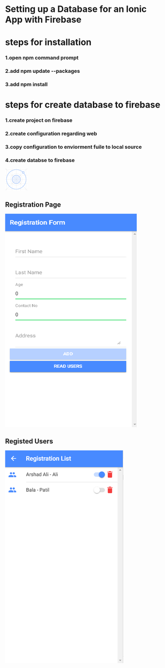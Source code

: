 ﻿# Setting up a Database for an Ionic App with Firebase

# steps for installation
### 1.open npm command prompt
### 2.add npm update --packages
### 3.add npm install


# steps for create database to firebase
### 1.create project on firebase
### 2.create configuration regarding web
### 3.copy configuration to enviorment fuile to local source
### 4.create databse to firebase



![Logo](/document_images/drawable-hdpi-icon.png)

## Registration Page
![Logo](/document_images/registration-form.png)

## Registed Users
![Logo](/document_images/registration-list.png)
